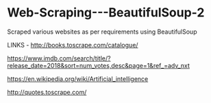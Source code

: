 # Web-Scraping---BeautifulSoup-2
Scraped various websites as per requirements using BeautifulSoup

LINKS -
http://books.toscrape.com/catalogue/

https://www.imdb.com/search/title/?release_date=2018&sort=num_votes,desc&page=1&ref_=adv_nxt

https://en.wikipedia.org/wiki/Artificial_intelligence

http://quotes.toscrape.com/
